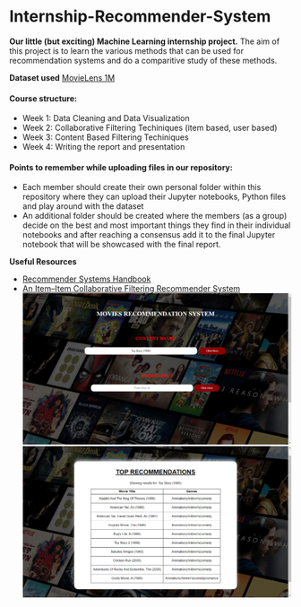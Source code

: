 # Internship-Recommender-System
**Our little (but exciting) Machine Learning internship project.**
The aim of this project is to learn the various methods that can be used for recommendation systems and do a comparitive study of these methods.

**Dataset used**
 [MovieLens 1M](https://grouplens.org/datasets/movielens/1m/)

#### Course structure:
* Week 1: Data Cleaning and Data Visualization
* Week 2: Collaborative Filtering Techiniques (item based, user based)
* Week 3: Content Based Filtering Techiniques
* Week 4: Writing the report and presentation

#### Points to remember while uploading files in our repository:
* Each member should create their own personal folder within this repository where they can upload their Jupyter notebooks, Python files and play around with the dataset
* An additional folder should be created where the members (as a group) decide on the best and most important things they find in their individual notebooks and after reaching a consensus add it to the final Jupyter notebook that will be showcased with the final report.

**Useful Resources**
* [Recommender Systems Handbook](https://www.cse.iitk.ac.in/users/nsrivast/HCC/Recommender_systems_handbook.pdf)
* [An Item–Item Collaborative Filtering Recommender System](https://www.mdpi.com/2504-2289/3/3/39/pdf)
![](S1.png)
![](S2.png)
